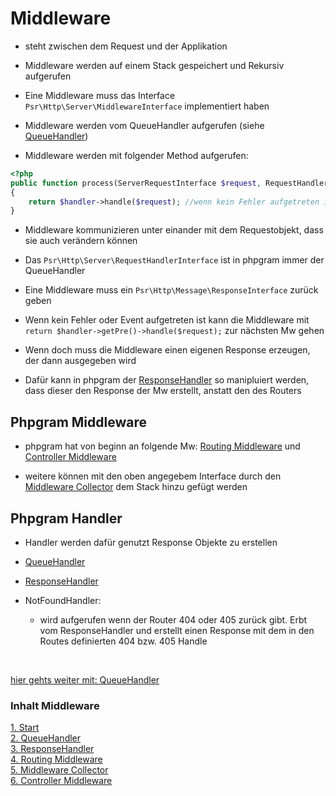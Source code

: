 # Middleware


- steht zwischen dem Request und der Applikation

- Middleware werden auf einem Stack gespeichert und Rekursiv aufgerufen

- Eine Middleware muss das Interface ``Psr\Http\Server\MiddlewareInterface`` implementiert haben

- Middleware werden vom QueueHandler aufgerufen (siehe [QueueHandler](queuehandle.md))

- Middleware werden mit folgender Method aufgerufen:

```php
<?php
public function process(ServerRequestInterface $request, RequestHandlerInterface $handler): ResponseInterface
{	
    return $handler->handle($request); //wenn kein Fehler aufgetreten ist
}
```

- Middleware kommunizieren unter einander mit dem Requestobjekt, dass sie auch verändern können

- Das ``Psr\Http\Server\RequestHandlerInterface`` ist in phpgram immer der QueueHandler

- Eine Middleware muss ein ``Psr\Http\Message\ResponseInterface`` zurück geben

- Wenn kein Fehler oder Event aufgetreten ist kann die Middleware mit ``return $handler->getPre()->handle($request);`` zur nächsten Mw gehen


- Wenn doch muss die Middleware einen eigenen Response erzeugen, der dann ausgegeben wird

- Dafür kann in phpgram der [ResponseHandler](responsehandle.md) so manipluiert werden, dass dieser den Response der Mw erstellt, anstatt den des Routers

## Phpgram Middleware

- phpgram hat von beginn an folgende Mw: [Routing Middleware](routingmw.md) und [Controller Middleware](controllermw.md)

- weitere können mit den oben angegebem Interface durch den [Middleware Collector](mwcollector.md) dem Stack hinzu gefügt werden

## Phpgram Handler

- Handler werden dafür genutzt Response Objekte zu erstellen

- [QueueHandler](queuehandle.md)

- [ResponseHandler](responsehandle.md)

- NotFoundHandler: 

	 - wird aufgerufen wenn der Router 404 oder 405 zurück gibt. Erbt vom ResponseHandler und erstellt einen Response mit dem in den Routes definierten 404 bzw. 405 Handle

<br>

[hier gehts weiter mit: QueueHandler](queuehandle.md)

### Inhalt Middleware
[1. Start](index.md) <br>
[2. QueueHandler](queuehandle.md) <br>
[3. ResponseHandler](responsehandle.md) <br>
[4. Routing Middleware](routingmw.md) <br>
[5. Middleware Collector](mwcollector.md) <br>
[6. Controller Middleware](controllermw.md)
